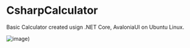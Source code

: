 # CsharpCalculator

Basic Calculator created usign .NET Core, AvaloniaUI on Ubuntu Linux.

![image](https://user-images.githubusercontent.com/56622131/142367547-8f029a20-d2fb-4f76-887a-db9844b43fd6.png))
